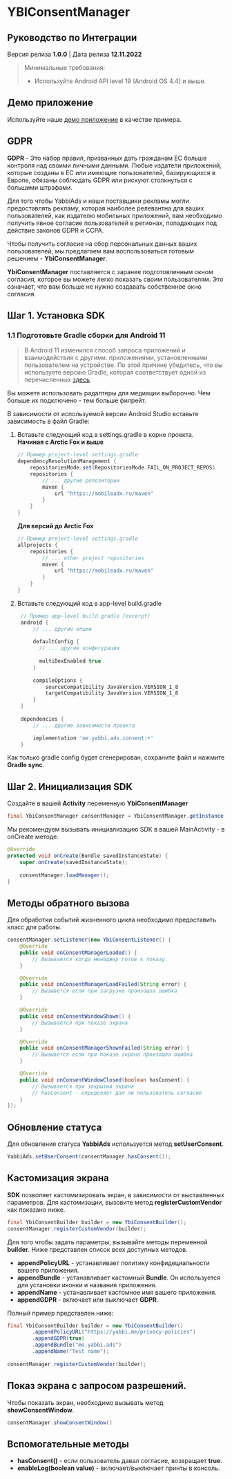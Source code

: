 # YBIConsentManager

## Руководство по Интеграции

Версия релиза **1.0.0** | Дата релиза **12.11.2022**

> Минимальные требования:
>
>* Используйте Android API level 19 (Android OS 4.4) и выше.

## Демо приложение
Используйте наше [демо приложение](https://github.com/YabbiSDKTeam/yabbiads-android-demo) в качестве примера.

## GDPR
**GDPR** - Это набор правил, призванных дать гражданам ЕС больше контроля над своими личными данными. Любые издатели приложений, которые созданы в ЕС или имеющие пользователей, базирующихся в Европе, обязаны соблюдать GDPR или рискуют столкнуться с большими штрафами.

Для того чтобы YabbiAds и наши поставщики рекламы могли предоставлять рекламу, которая наиболее релевантна для ваших пользователей, как издателю мобильных приложений, вам необходимо получить явное согласие пользователей в регионах, попадающих под действие законов GDPR и CCPA.

Чтобы получить согласие на сбор персональных данных ваших пользователей, мы предлагаем вам воспользоваться готовым решением - **YbiConsentManager**.

**YbiConsentManager** поставляется с заранее подготовленным окном согласия, которое вы можете легко показать своим пользователям. Это означает, что вам больше не нужно создавать собственное окно согласия.

## Шаг 1. Установка SDK

### 1.1 Подготовьте Gradle сборки для Android 11
>
>В Android 11 изменился способ запроса приложений и взаимодействия с другими.
приложениями, установленными пользователем на устройстве.
По этой причине убедитесь, что вы используете версию Gradle,
которая соответствует одной из перечисленных [здесь](https://developer.android.com/studio/releases/gradle-plugin#4-0-0).

Вы можете использовать радаптеры для медиации выборочно. Чем больше их подключено - тем больше филрейт.

В зависимости от используемой версии Android Studio вставьте зависимость в файл Gradle:

1. Вставьте следующий код в settings.gradle в корне проекта.  
   **Начиная с Arctic Fox и выше**
    ```gradle
    // Пример project-level settings.gradle
    dependencyResolutionManagement {
        repositoriesMode.set(RepositoriesMode.FAIL_ON_PROJECT_REPOS)
        repositories {
            // ... другие репозитории
            maven {
                url "https://mobileadx.ru/maven"
            }
        }
    }
    ```

   **Для версий до Arctic Fox**
    ```gradle
    // Пример project-level settings.gradle
    allprojects {
        repositories {
            // ... other project repositories
            maven {
                url "https://mobileadx.ru/maven"
            }
        }
    }
    ```


2. Вставьте следующий код в app-level build.gradle
   ```gradle
    // Пример app-level build.gradle (excerpt)
    android {
        // ... другие опции
        
        defaultConfig {
          // ... другие конфигурации
          
          multiDexEnabled true
        }
    
        compileOptions {
            sourceCompatibility JavaVersion.VERSION_1_8
            targetCompatibility JavaVersion.VERSION_1_8
        }
    }
    
    dependencies {
        // ... другие зависимости проекта

        implementation 'me.yabbi.ads.consent:+'
    }
   ```

Как только gradle config будет сгенерирован, сохраните файл и нажмите **Gradle sync**.

## Шаг 2. Инициализация SDK
Создайте в вашей **Activity** переменную **YbiConsentManager**

```java
final YbiConsentManager consentManager = YbiConsentManager.getInstance(this);
```

Мы рекомендуем вызывать инициализацию SDK в вашей MainActivity - в onCreate методе.
```java
@Override
protected void onCreate(Bundle savedInstanceState) {
    super.onCreate(savedInstanceState);
    
    consentManager.loadManager();
}
```

## Методы обратного вызова
Для обработки событий жизненного цикла необходимо предоставить класс для работы.
```java
consentManager.setListener(new YbiConsentListener() {
    @Override
    public void onConsentManagerLoaded() {
        // Вызывается когда менеджер готов к показу
    }

    @Override
    public void onConsentManagerLoadFailed(String error) {
        // Вызывется если при загрузке произошла ошибка
    }

    @Override
    public void onConsentWindowShown() {
        // Вызывается при показе экрана
    }

    @Override
    public void onConsentManagerShownFailed(String error) {
        // Вызывется если при показе экрана произошла ошибка
    }

    @Override
    public void onConsentWindowClosed(boolean hasConsent) {
        // Вызывается при закрытии экрана
        // hasConsent - определяет дал ли пользователь согласие
    }
});
```

## Обновление статуса
Для обновления статуса **YabbiAds** используется метод **setUserConsent**.
```java
YabbiAds.setUserConsent(consentManager.hasConsent());
```


## Кастомизация экрана
**SDK** позволяет кастомизировать экран, в зависимости от выставленных параметров. Для кастомизации, вызовите метод **registerCustomVendor** как показано ниже.
```java
final YbiConsentBuilder builder = new YbiConsentBuilder();
consentManager.registerCustomVendor(builder);
```
Для того чтобы задать параметры, вызывайте методы переменной **builder**. Ниже представлен список всех доступных методов.

* **appendPolicyURL** - устанавливает политику конфидециальности вашего приложения.
* **appendBundle** - устанавливает кастомный **Bundle**. Он используется для установки иконки и названия приложения.
* **appendName** - устанавливает кастомное имя вашего приложения.
* **appendGDPR** - включает или выключает **GDPR**.

Полный пример представлен ниже:
```java
final YbiConsentBuilder builder = new YbiConsentBuilder()
        .appendPolicyURL("https://yabbi.me/privacy-policies")
        .appendGDPR(true)
        .appendBundle("me.yabbi.ads")
        .appendName("Test name");
        
consentManager.registerCustomVendor(builder);
```

## Показ экрана с запросом разрешений.
Чтобы показать экран, необходимо вызывать метод **showConsentWindow**.

```java
consentManager.showConsentWindow()
```

## Вспомогательные методы
* **hasConsent()** - если пользователь давал согласие, возвращает **true**.
* **enableLog(boolean value)** - включает/выключает принты в консоль.